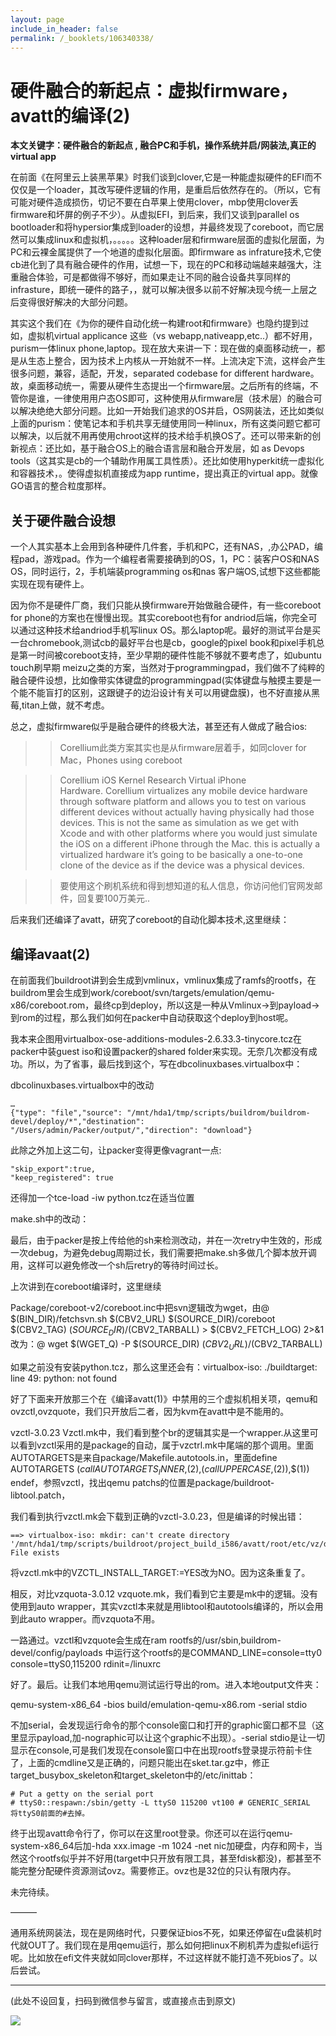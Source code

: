 ```yaml
---
layout: page
include_in_header: false
permalink: /_booklets/106340338/
---
```

硬件融合的新起点：虚拟firmware，avatt的编译(2)
=====

__本文关键字：硬件融合的新起点 , 融合PC和手机，操作系统并启/网装法,真正的virtual app__

在前面《在阿里云上装黑苹果》时我们谈到clover,它是一种能虚拟硬件的EFI而不仅仅是一个loader，其改写硬件逻辑的作用，是重启后依然存在的。（所以，它有可能对硬件造成损伤，切记不要在白苹果上使用clover，mbp使用clover丢firmware和坏屏的例子不少）。从虚拟EFI，到后来，我们又谈到parallel os bootloader和将hypersior集成到loader的设想，并最终发现了coreboot，而它居然可以集成linux和虚拟机，。。。。。这种loader层和firmware层面的虚拟化层面，为PC和云裸金属提供了一个地道的虚拟化层面。即firmware as infrature技术,它使cb进化到了具有融合硬件的作用，试想一下，现在的PC和移动端越来越强大，注重融合体验，可是都做得不够好，而如果走让不同的融合设备共享同样的infrasture，即统一硬件的路子，，就可以解决很多以前不好解决现今统一上层之后变得很好解决的大部分问题。

其实这个我们在《为你的硬件自动化统一构建root和firmware》也隐约提到过如，虚拟机virtual applicance 这些（vs webapp,nativeapp,etc..）都不好用，purism一体linux phone,laptop。现在放大来讲一下：现在做的桌面移动统一，都是从生态上整合，因为技术上内核从一开始就不一样。上流决定下流，这样会产生很多问题，兼容，适配，开发，separated codebase for different hardware。故，桌面移动统一，需要从硬件生态提出一个firmware层。之后所有的终端，不管你是谁，一律使用用户态OS即可，这种使用从firmware层（技术层）的融合可以解决绝绝大部分问题。比如一开始我们追求的OS并启，OS网装法，还比如类似上面的purism：使笔记本和手机共享无缝使用同一种linux，所有这类问题它都可以解决，以后就不用再使用chroot这样的技术给手机换OS了。还可以带来新的创新视点：还比如，基于融合OS上的融合语言层和融合开发层，如 as Devops tools（这其实是cb的一个辅助作用属工具性质）。还比如使用hyperkit统一虚拟化和容器技术，。使得虚拟机直接成为app runtime，提出真正的virtual app。就像GO语言的整合粒度那样。

关于硬件融合设想
-----

一个人其实基本上会用到各种硬件几件套，手机和PC，还有NAS，,办公PAD，编程pad，游戏pad。作为一个编程者需要接确到的OS，1，PC：装客户OS和NAS OS，同时运行，2，手机端装programming os和nas 客户端OS,试想下这些都能实现在现有硬件上。

因为你不是硬件厂商，我们只能从换firmware开始做融合硬件，有一些coreboot for phone的方案也在慢慢出现。其实coreboot也有for andriod后端，你完全可以通过这种技术给andriod手机写linux OS。那么laptop呢。最好的测试平台是买一台chromebook,测试cb的最好平台也是cb，google的pixel book和pixel手机总是第一时间被coreboot支持，至少早期的硬件性能不够就不要考虑了，如ubuntu touch刷早期 meizu之类的方案，当然对于programmingpad，我们做不了纯粹的融合硬件设想，比如像带实体键盘的programmingpad(实体键盘与触摸主要是一个能不能盲打的区别，这跟键子的边沿设计有关可以用键盘膜)，也不好直接从黑莓,titan上做，就不考虑。

总之，虚拟firmware似乎是融合硬件的终极大法，甚至还有人做成了融合ios:

>> Corellium此类方案其实也是从firmware层着手，如同clover for Mac，Phones using coreboot

>> Corellium iOS Kernel Research Virtual iPhone Hardware. Corellium virtualizes any mobile device hardware through software platform and allows you to test on various different devices without actually having physically had those devices. This is not the same as simulation as we get with Xcode and with other platforms where you would just simulate the iOS on a different iPhone through the Mac. this is actually a virtualized hardware it’s going to be basically a one-to-one clone of the device as if the device was a physical devices.

>> 要使用这个刷机系统和得到想知道的私人信息，你访问他们官网发邮件，回复要100万美元..

后来我们还编译了avatt，研究了coreboot的自动化脚本技术,这里继续：


编译avaat(2)
-----

在前面我们buildroot讲到会生成到vmlinux，vmlinux集成了ramfs的rootfs，在buildrom里会生成到work/coreboot/svn/targets/emulation/qemu-x86/coreboot.rom，最终cp到deploy，所以这是一种从Vmlinux->到payload->到rom的过程，那么我们如何在packer中自动获取这个deploy到host呢。

我本来企图用virtualbox-ose-additions-modules-2.6.33.3-tinycore.tcz在packer中装guest iso和设置packer的shared folder来实现。无奈几次都没有成功。所以，为了省事，最后找到这个，写在dbcolinuxbases.virtualbox中：

dbcolinuxbases.virtualbox中的改动

```
…
{"type": "file","source": "/mnt/hda1/tmp/scripts/buildrom/buildrom-devel/deploy/*","destination": "/Users/admin/Packer/output/","direction": "download"}
```

此除之外加上这二句，让packer变得更像vagrant一点:

```
"skip_export":true,
"keep_registered": true
```

还得加一个tce-load -iw python.tcz在适当位置

make.sh中的改动：

最后，由于packer是按上传给他的sh来检测改动，并在一次retry中生效的，形成一次debug，为避免debug周期过长，我们需要把make.sh多做几个脚本放开调用，这样可以避免修改一个sh后retry的等待时间过长。

上次讲到在coreboot编译时，这里继续

Package/coreboot-v2/coreboot.inc中把svn逻辑改为wget，由@ $(BIN_DIR)/fetchsvn.sh $(CBV2_URL) $(SOURCE_DIR)/coreboot $(CBV2_TAG) $(SOURCE_DIR)/$(CBV2_TARBALL) > $(CBV2_FETCH_LOG) 2>&1 改为：@ wget $(WGET_Q) -P $(SOURCE_DIR) $(CBV2_URL)/$(CBV2_TARBALL)

如果之前没有安装python.tcz，那么这里还会有：virtualbox-iso: ./buildtarget: line 49: python: not found

好了下面来开放那三个在《编译avatt(1)》中禁用的三个虚拟机相关项，qemu和ovzctl,ovzquote，我们只开放后二者，因为kvm在avatt中是不能用的。

vzctl-3.0.23 Vzctl.mk中，我们看到整个br的逻辑其实是一个wrapper.从这里可以看到vzctl采用的是package的自动，属于vzctrl.mk中尾端的那个调用。里面AUTOTARGETS是来自package/Makefile.autotools.in，里面define AUTOTARGETS $(call AUTOTARGETS_INNER,$(2),$(call UPPERCASE,$(2)),$(1)) endef，参照vzctl，找出qemu patchs的位置是package/buildroot-libtool.patch，

我们看到执行vzctl.mk会下载到正确的vzctl-3.0.23，但是编译的时候出错：

```
==> virtualbox-iso: mkdir: can't create directory '/mnt/hda1/tmp/scripts/buildroot/project_build_i586/avatt/root/etc/vz/dists': File exists
```

将vzctl.mk中的VZCTL_INSTALL_TARGET:=YES改为NO。因为这条重复了。

相反，对比vzquota-3.0.12 vzquote.mk，我们看到它主要是mk中的逻辑。没有使用到auto wrapper，其实vzctl本来就是用libtool和autotools编译的，所以会用到此auto wrapper。而vzquota不用。

一路通过。vzctl和vzquote会生成在ram rootfs的/usr/sbin,buildrom-devel/config/payloads 中运行这个rootfs的是COMMAND_LINE=console=tty0 console=ttyS0,115200 rdinit=/linuxrc

好了。最后。让我们本地用qemu测试运行导出的rom。进入本地output文件夹：

qemu-system-x86_64 -bios build/emulation-qemu-x86.rom -serial stdio

不加serial，会发现运行命令的那个console窗口和打开的graphic窗口都不显（这里显示payload,加-nographic可以让这个graphic不出现）。-serial stdio是让一切显示在console,可是我们发现在console窗口中在出现rootfs登录提示符前卡住了，上面的cmdline又是正确的，问题只能出在sket.tar.gz中，修正target_busybox_skeleton和target_skeleton中的/etc/inittab：

```
# Put a getty on the serial port
# ttyS0::respawn:/sbin/getty -L ttyS0 115200 vt100 # GENERIC_SERIAL
将ttyS0前面的#去掉。
```

终于出现avatt命令行了，你可以在这里root登录。你还可以在运行qemu-system-x86_64后加-hda xxx.image -m 1024 -net nic加硬盘，内存和网卡，当然这个rootfs似乎并不好用(target中只开放有限工具，甚至fdisk都没)，都甚至不能完整分配硬件资源测试ovz。需要修正。ovz也是32位的只认有限内存。

未完待续。

———

通用系统网装法，现在是网络时代，只要保证bios不死，如果还停留在u盘装机时代就OUT了。我们现在是用qemu运行，那么如何把linux不刷机弄为虚拟efi运行呢。比如放在efi文件夹就如同clover那样，不过这样就不能打造不死bios了。以后尝试。


-----


(此处不设回复，扫码到微信参与留言，或直接点击到原文)

![](/p/106340338/qrcode.png)

<!-- Markdeep: -->
<meta charset="utf-8">
<link rel="stylesheet" href="../../res/aloha.css?">

<script src="../../res/markdeep.min.js" charset="utf-8"></script>



